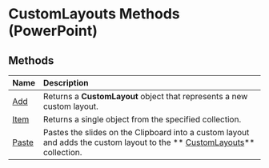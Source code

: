 
# CustomLayouts Methods (PowerPoint)

## Methods



|**Name**|**Description**|
|:-----|:-----|
| [Add](d22dc23a-cb03-ab32-fd27-e360377369a9.md)|Returns a  **CustomLayout** object that represents a new custom layout.|
| [Item](1b88423a-0dc4-d45e-fe54-ee6ab6acfc62.md)|Returns a single object from the specified collection.|
| [Paste](d4fcd2db-3d6b-0c59-6ea3-f9aadf90ed04.md)|Pastes the slides on the Clipboard into a custom layout and adds the custom layout to the  ** [CustomLayouts](9ce682fb-545c-55cb-e9ac-3475f7556af1.md)** collection.|
